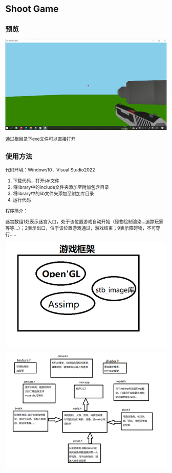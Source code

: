 # Shoot Game

## 预览

![capture](exhibition.png)

通过根目录下exe文件可以直接打开

## 使用方法

代码环境：Windows10，Visual Studio2022

1. 下载代码，打开sln文件
2. 将library中的include文件夹添加至附加包含目录
3. 将library中的lib文件夹添加至附加库目录
4. 运行代码

程序简介：

迷宫数组1处表示迷宫入口，处于该位置游戏自动开始（怪物绘制渲染...追踪玩家等等...）；2表示出口，位于该位置游戏通过，游戏结束；9表示障碍物，不可穿行.....

![框架](框架.png)

![文件说明](文件说明.png)
